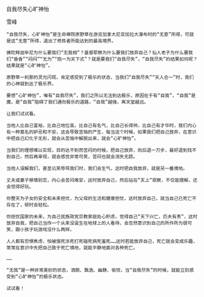 自我尽失心旷神怡
    
雪峰


    “自我尽失，心旷神怡”是生命禅院原野草在游览加拿大尼亚加拉大瀑布时的“无意”所得，可就是这“无意”所得，道出了修炼者所能达到的最高境界。

    佛陀释迦牟尼为什么要我们“无我相”？基督耶稣为什么要我们放弃自己？仙人老子为什么要我们“昏昏”“闷闷”“无为”“抱一为天下式”？就是要我们“自我尽失”，“自我尽失”的结果如何呢？结果就是“心旷神怡”。

    原野草一刹那的灵光闪现，肯定感受到了极乐的状态，当我们“自我尽失”“天人合一”时，我们的心神就到达了极乐界。

    要想“心旷神怡”，唯有“自我尽失”，我们之所以无法到达极乐，原因在于有“自我”，“自我”是魔，是“自我”阻碍了我们通向极乐的道路，“自我”越强，离天堂越远。

    让我们试试看。

    当他人比自己富裕，比自己地位高，比自己有名气，比自己长得帅，比自己有才华时，我们内心有一种莫名的妒忌和不安，这会导致苦恼的产生，每当这个时候，如果我们把自己放弃，在意识中把自己幻化于无形，就会从苦恼中解脱出来，就会“心旷神怡”。

    当我们的理想难以实现，目的达不到而苦闷的时候，把自己放弃，向后退一万步，最好退到找不到自己，然后再审视，就会感觉非常可笑，苦闷也就会消失无踪。

    当他人误解我们，甚至讥笑辱骂我们时，我们会生气，这时把自我放弃，就是另一番境地。

    丈夫或妻子移情别恋，内心会苦闷难安，这时放弃自己，然后站在“天上”观察，不仅能理解，还会觉得好玩。

    你整天为子女的安全和未来担忧，为父母的生活和健康担忧，这时放弃自己，就当自己已死亡不存在了，顿时会轻松。

    你担忧国家的未来，为自己民族政党宗教家庭处心积虑，觉得自己“天下兴亡，匹夫有责”，这时放弃自我，把自己当作一个从来没诞生在地球上的人看待，会忽然意识到自己的所作所为很可笑，跟小孩子玩游戏没什么两样。

    人人都有恐惧焦虑，怕被饿死冻死打死碰死病死羞死……这时若能放弃自己，死亡就会变成乐趣，常常在意识中先把自己致于死亡境地，就能平静地面对各种死亡。

    ……

    “无我”是一种非常美妙的状态，洒脱、飘逸、幽静、愉悦，当“自我尽失”的时候，就能立刻感受到“心旷神怡”的极乐状态。

    试试看！



